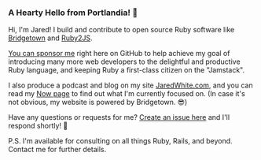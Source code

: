 ### A Hearty Hello from Portlandia! 🌲

Hi, I'm Jared! I build and contribute to open source Ruby software like [Bridgetown](https://github.com/bridgetownrb/bridgetown) and [Ruby2JS](https://github.com/rubys/ruby2js).

[You can sponsor me](https://github.com/sponsors/jaredcwhite) right here on GitHub to help achieve my goal of introducing many more web developers to the delightful and productive Ruby language, and keeping Ruby a first-class citizen on the "Jamstack".

I also produce a podcast and blog on my site [JaredWhite.com](https://jaredwhite.com), and you can read my [Now page](https://jaredwhite.com/now) to find out what I'm currently focused on. (In case it's not obvious, my website is powered by Bridgetown. :sunglasses:)

Have any questions or requests for me? [Create an issue here](https://github.com/jaredcwhite/jaredcwhite/issues) and I'll respond shortly! :wave:

P.S. I'm available for consulting on all things Ruby, Rails, and beyond. Contact me for further details.
